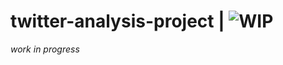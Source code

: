# twitter-analysis-project | ![WIP](https://img.shields.io/badge/%E2%8F%B3-Work%20in%20progress-red)

*work in progress*
